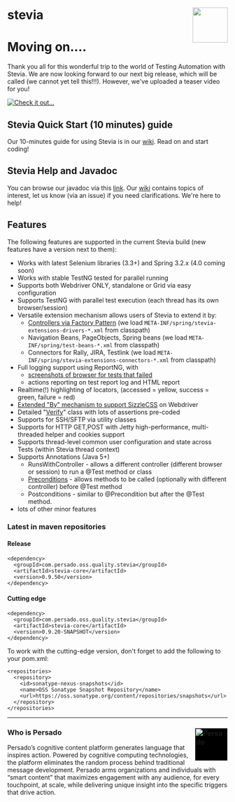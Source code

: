stevia <img src="https://raw.github.com/persado/stevia/master/doc/stevia-logo.png" align="right" width="80">
======

# Moving on....


Thank you all for this wonderful trip to the world of Testing Automation with Stevia. We are now looking forward to our next big release, which will be called (we cannot yet tell this!!!). However, we've uploaded a teaser video for you!

[![Check it out...](https://i.imgur.com/Pg3xsrm.png)](https://www.youtube-nocookie.com/embed/HeT7uZXSblM?rel=0 "Testing Automation New Gen")


## Stevia Quick Start (10 minutes) guide

Our 10-minutes guide for using Stevia is in our [wiki](https://github.com/persado/stevia/wiki/Stevia-10-minute-Quick-Start). Read on and start coding!

## Stevia Help and Javadoc

You can browse our javadoc via this [link](http://persado.github.io/stevia/).
Our [wiki](https://github.com/persado/stevia/wiki) contains topics of interest, let us know (via an issue) if you need clarifications. We're here to help!

## Features

The following features are supported in the current Stevia build (new features have a version next to them):
* Works with latest Selenium libraries (3.3+) and Spring 3.2.x (4.0 coming soon)
* Works with stable TestNG tested for parallel running
* Supports both Webdriver ONLY, standalone or Grid via easy configuration
* Supports TestNG with parallel test execution (each thread has its own browser/session)
* Versatile extension mechanism allows users of Stevia to extend it by:
    * [Controllers via Factory Pattern](https://github.com/persado/stevia/wiki/Extending-web-controller-support) (we load `META-INF/spring/stevia-extensions-drivers-*.xml` from classpath)
    * Navigation Beans, PageObjects, Spring beans (we load `META-INF/spring/test-beans-*.xml` from classpath)
    * Connectors for Rally, JIRA, Testlink (we load `META-INF/spring/stevia-extensions-connectors-*.xml` from classpath)
* Full logging support using ReportNG, with 
    * [screenshots of browser for tests that failed](http://seleniumtestingworld.blogspot.gr/2013/03/reportng-enrichment-with-screenshots.html)
    * actions reporting on test report log and HTML report
* Realtime(!) highlighting of locators, (accessed = yellow, success = green, failure = red)
* [Extended "By" mechanism to support SizzleCSS](http://seleniumtestingworld.blogspot.gr/2013/01/adding-sizzle-css-selector-library-and.html) on Webdriver
* Detailed "[Verify](https://github.com/persado/stevia/blob/ba8d0a54ed743c0050356dca7eb769ef57293175/src/main/java/com/persado/oss/quality/stevia/testng/Verify.java#L49)" class with lots of assertions pre-coded
* Supports for SSH/SFTP via utility classes
* Supports for HTTP GET,POST with Jetty high-performance, multi-threaded helper and cookies support
* Supports thread-level common user configuration and state across Tests (within Stevia thread context)
* Supports Annotations (Java 5+)
    * RunsWithController - allows a different controller (different browser or session) to run a @Test method or class
    * [Preconditions](http://seleniumtestingworld.blogspot.gr/2014/04/concurrency-testing-made-easy.html) - allows methods to be called (optionally with different controller) before @Test method
    * Postconditions - similar to @Precondition but after the @Test method.
* lots of other minor features

### Latest in maven repositories
#### Release
```
<dependency>
  <groupId>com.persado.oss.quality.stevia</groupId>
  <artifactId>stevia-core</artifactId>
  <version>0.9.50</version>
</dependency>
```
#### Cutting edge
```
<dependency>
  <groupId>com.persado.oss.quality.stevia</groupId>
  <artifactId>stevia-core</artifactId>
  <version>0.9.20-SNAPSHOT</version>
</dependency>
```
To work with the cutting-edge version, don't forget to add the following to your pom.xml:
```
<repositories>
  <repository>
    <id>sonatype-nexus-snapshots</id>
    <name>OSS Sonatype Snapshot Repository</name>
    <url>https://oss.sonatype.org/content/repositories/snapshots</url>
  </repository>
</repositories>	
```

* * *

### Who is Persado <img alt="Persado" width="75" style="background-color:black;" align="right" src="https://raw.githubusercontent.com/persado/stevia/master/doc/persado-squarelogo-1449510923430.png">
Persado’s cognitive content platform generates language that inspires action.
Powered by cognitive computing technologies, the platform eliminates the random process behind traditional message development.
Persado arms organizations and individuals with “smart content” that maximizes engagement with any audience, for every touchpoint, at scale, while delivering unique insight into the specific triggers that drive action.
